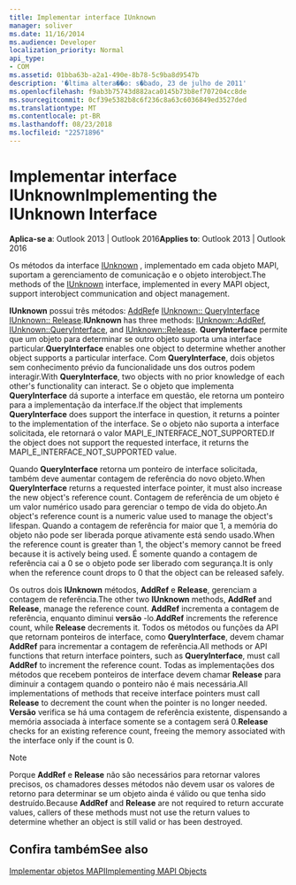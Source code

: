 ```yaml
---
title: Implementar interface IUnknown
manager: soliver
ms.date: 11/16/2014
ms.audience: Developer
localization_priority: Normal
api_type:
- COM
ms.assetid: 01bba63b-a2a1-490e-8b78-5c9ba8d9547b
description: '�ltima altera��o: s�bado, 23 de julho de 2011'
ms.openlocfilehash: f9ab3b75743d882aca0145b73b8ef707204cc8de
ms.sourcegitcommit: 0cf39e5382b8c6f236c8a63c6036849ed3527ded
ms.translationtype: MT
ms.contentlocale: pt-BR
ms.lasthandoff: 08/23/2018
ms.locfileid: "22571896"
---
```

# <a name="implementing-the-iunknown-interface"></a><span data-ttu-id="50a9d-103">Implementar interface IUnknown</span><span class="sxs-lookup"><span data-stu-id="50a9d-103">Implementing the IUnknown Interface</span></span>

  
  
<span data-ttu-id="50a9d-104">**Aplica-se a**: Outlook 2013 | Outlook 2016</span><span class="sxs-lookup"><span data-stu-id="50a9d-104">**Applies to**: Outlook 2013 | Outlook 2016</span></span> 
  
<span data-ttu-id="50a9d-105">Os métodos da interface [IUnknown](http://msdn.microsoft.com/en-us/library/ms680509%28v=VS.85%29.aspx) , implementado em cada objeto MAPI, suportam a gerenciamento de comunicação e o objeto interobject.</span><span class="sxs-lookup"><span data-stu-id="50a9d-105">The methods of the [IUnknown](http://msdn.microsoft.com/en-us/library/ms680509%28v=VS.85%29.aspx) interface, implemented in every MAPI object, support interobject communication and object management.</span></span> 
  
 <span data-ttu-id="50a9d-106">**IUnknown** possui três métodos: [AddRef](http://msdn.microsoft.com/en-us/library/ms691379%28v=VS.85%29.aspx)e [IUnknown:: QueryInterface](http://msdn.microsoft.com/en-us/library/ms682521%28v=VS.85%29.aspx) [IUnknown:: Release](http://msdn.microsoft.com/en-us/library/ms682317%28v=VS.85%29.aspx).</span><span class="sxs-lookup"><span data-stu-id="50a9d-106">**IUnknown** has three methods: [IUnknown::AddRef](http://msdn.microsoft.com/en-us/library/ms691379%28v=VS.85%29.aspx), [IUnknown::QueryInterface](http://msdn.microsoft.com/en-us/library/ms682521%28v=VS.85%29.aspx), and [IUnknown::Release](http://msdn.microsoft.com/en-us/library/ms682317%28v=VS.85%29.aspx).</span></span> <span data-ttu-id="50a9d-107">**QueryInterface** permite que um objeto para determinar se outro objeto suporta uma interface particular.</span><span class="sxs-lookup"><span data-stu-id="50a9d-107">**QueryInterface** enables one object to determine whether another object supports a particular interface.</span></span> <span data-ttu-id="50a9d-108">Com **QueryInterface**, dois objetos sem conhecimento prévio da funcionalidade uns dos outros podem interagir.</span><span class="sxs-lookup"><span data-stu-id="50a9d-108">With **QueryInterface**, two objects with no prior knowledge of each other's functionality can interact.</span></span> <span data-ttu-id="50a9d-109">Se o objeto que implementa **QueryInterface** dá suporte a interface em questão, ele retorna um ponteiro para a implementação da interface.</span><span class="sxs-lookup"><span data-stu-id="50a9d-109">If the object that implements **QueryInterface** does support the interface in question, it returns a pointer to the implementation of the interface.</span></span> <span data-ttu-id="50a9d-110">Se o objeto não suporta a interface solicitada, ele retornará o valor MAPI_E_INTERFACE_NOT_SUPPORTED.</span><span class="sxs-lookup"><span data-stu-id="50a9d-110">If the object does not support the requested interface, it returns the MAPI_E_INTERFACE_NOT_SUPPORTED value.</span></span> 
  
<span data-ttu-id="50a9d-111">Quando **QueryInterface** retorna um ponteiro de interface solicitada, também deve aumentar contagem de referência do novo objeto.</span><span class="sxs-lookup"><span data-stu-id="50a9d-111">When **QueryInterface** returns a requested interface pointer, it must also increase the new object's reference count.</span></span> <span data-ttu-id="50a9d-112">Contagem de referência de um objeto é um valor numérico usado para gerenciar o tempo de vida do objeto.</span><span class="sxs-lookup"><span data-stu-id="50a9d-112">An object's reference count is a numeric value used to manage the object's lifespan.</span></span> <span data-ttu-id="50a9d-113">Quando a contagem de referência for maior que 1, a memória do objeto não pode ser liberada porque ativamente está sendo usado.</span><span class="sxs-lookup"><span data-stu-id="50a9d-113">When the reference count is greater than 1, the object's memory cannot be freed because it is actively being used.</span></span> <span data-ttu-id="50a9d-114">É somente quando a contagem de referência cai a 0 se o objeto pode ser liberado com segurança.</span><span class="sxs-lookup"><span data-stu-id="50a9d-114">It is only when the reference count drops to 0 that the object can be released safely.</span></span> 
  
<span data-ttu-id="50a9d-115">Os outros dois **IUnknown** métodos, **AddRef** e **Release**, gerenciam a contagem de referência.</span><span class="sxs-lookup"><span data-stu-id="50a9d-115">The other two **IUnknown** methods, **AddRef** and **Release**, manage the reference count.</span></span> <span data-ttu-id="50a9d-116">**AddRef** incrementa a contagem de referência, enquanto diminui **versão** -lo.</span><span class="sxs-lookup"><span data-stu-id="50a9d-116">**AddRef** increments the reference count, while **Release** decrements it.</span></span> <span data-ttu-id="50a9d-117">Todos os métodos ou funções da API que retornam ponteiros de interface, como **QueryInterface**, devem chamar **AddRef** para incrementar a contagem de referência.</span><span class="sxs-lookup"><span data-stu-id="50a9d-117">All methods or API functions that return interface pointers, such as **QueryInterface**, must call **AddRef** to increment the reference count.</span></span> <span data-ttu-id="50a9d-118">Todas as implementações dos métodos que recebem ponteiros de interface devem chamar **Release** para diminuir a contagem quando o ponteiro não é mais necessária.</span><span class="sxs-lookup"><span data-stu-id="50a9d-118">All implementations of methods that receive interface pointers must call **Release** to decrement the count when the pointer is no longer needed.</span></span> <span data-ttu-id="50a9d-119">**Versão** verifica se há uma contagem de referência existente, dispensando a memória associada à interface somente se a contagem será 0.</span><span class="sxs-lookup"><span data-stu-id="50a9d-119">**Release** checks for an existing reference count, freeing the memory associated with the interface only if the count is 0.</span></span> 
  
> [!NOTE]
> <span data-ttu-id="50a9d-120">Porque **AddRef** e **Release** não são necessários para retornar valores precisos, os chamadores desses métodos não devem usar os valores de retorno para determinar se um objeto ainda é válido ou que tenha sido destruído.</span><span class="sxs-lookup"><span data-stu-id="50a9d-120">Because **AddRef** and **Release** are not required to return accurate values, callers of these methods must not use the return values to determine whether an object is still valid or has been destroyed.</span></span> 
  
## <a name="see-also"></a><span data-ttu-id="50a9d-121">Confira também</span><span class="sxs-lookup"><span data-stu-id="50a9d-121">See also</span></span>



[<span data-ttu-id="50a9d-122">Implementar objetos MAPI</span><span class="sxs-lookup"><span data-stu-id="50a9d-122">Implementing MAPI Objects</span></span>](implementing-mapi-objects.md)

